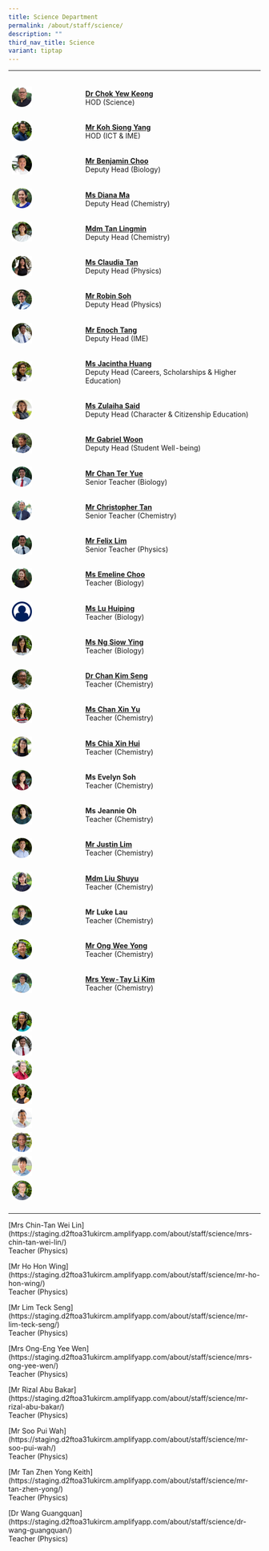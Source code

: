 ```yaml
---
title: Science Department
permalink: /about/staff/science/
description: ""
third_nav_title: Science
variant: tiptap
---
```

<table>
<tbody>
<tr>
<th rowspan="1" colspan="1">
<p></p>
</th>
<th rowspan="1" colspan="1">
<p></p>
</th>
</tr>
<tr>
<td rowspan="1" colspan="1">
<div class="isomer-image-wrapper">
<img style="width: 30%;" height="auto" width="100%" src="/images/Staff/Sci-Chok-Yew-Keong_s.jpg">
</div>
</td>
<td rowspan="1" colspan="1">
<p><strong><a href="/about/staff/science/dr-chok-yew-keong/" rel="noopener noreferrer nofollow" target="_blank">Dr Chok Yew Keong</a></strong> 
<br>HOD (Science)</p>
</td>
</tr>
<tr>
<td rowspan="1" colspan="1">
<div class="isomer-image-wrapper">
<img style="width: 30%;" height="auto" width="100%" src="/images/Staff/Sci-Koh-Siong-Yang_s.jpg">
</div>
</td>
<td rowspan="1" colspan="1">
<p><strong><a href="/about/staff/science/mr-koh-siong-yang/" rel="noopener noreferrer nofollow" target="_blank">Mr Koh Siong Yang</a></strong> 
<br>HOD (ICT &amp; IME)</p>
</td>
</tr>
<tr>
<td rowspan="1" colspan="1">
<div class="isomer-image-wrapper">
<img style="width: 30%;" height="auto" width="100%" src="/images/Staff/Sci-Benjamin-Choo_s.jpg">
</div>
</td>
<td rowspan="1" colspan="1">
<p><strong><a href="/about/staff/science/mr-benjamin-choo/" rel="noopener noreferrer nofollow" target="_blank">Mr Benjamin Choo</a></strong> 
<br>Deputy Head (Biology)</p>
</td>
</tr>
<tr>
<td rowspan="1" colspan="1">
<div class="isomer-image-wrapper">
<img style="width: 30%;" height="auto" width="100%" src="/images/Staff/Sci-Diana-Ma_s.jpg">
</div>
</td>
<td rowspan="1" colspan="1">
<p><strong><a href="/about/staff/science/ms-diana-ma/" rel="noopener noreferrer nofollow" target="_blank">Ms Diana Ma</a></strong> 
<br>Deputy Head (Chemistry)</p>
</td>
</tr>
<tr>
<td rowspan="1" colspan="1">
<div class="isomer-image-wrapper">
<img style="width: 30%;" height="auto" width="100%" alt="" src="/images/Staff/Sci_Tan_Lingmin.jpg">
</div>
</td>
<td rowspan="1" colspan="1">
<p><strong><a href="/about/staff/science/mdm-tan-lingmin/" rel="noopener noreferrer nofollow" target="_blank">Mdm Tan Lingmin</a></strong> 
<br>Deputy Head (Chemistry)</p>
</td>
</tr>
<tr>
<td rowspan="1" colspan="1">
<div class="isomer-image-wrapper">
<img style="width: 30%;" height="auto" width="100%" src="/images/Staff/Sci-Claudia-Tan_s.jpg">
</div>
</td>
<td rowspan="1" colspan="1">
<p><strong><a href="/about/staff/science/ms-claudia-tan/" rel="noopener noreferrer nofollow" target="_blank">Ms Claudia Tan</a></strong> 
<br>Deputy Head (Physics)</p>
</td>
</tr>
<tr>
<td rowspan="1" colspan="1">
<div class="isomer-image-wrapper">
<img style="width: 30%;" height="auto" width="100%" src="/images/Staff/Sci-Soh-Yong-Li_s-1.jpg">
</div>
</td>
<td rowspan="1" colspan="1">
<p><strong><a href="/about/staff/science/mr-soh-yong-li-robin/" rel="noopener noreferrer nofollow" target="_blank">Mr Robin Soh</a></strong> 
<br>Deputy Head (Physics)</p>
</td>
</tr>
<tr>
<td rowspan="1" colspan="1">
<div class="isomer-image-wrapper">
<img style="width: 30%;" height="auto" width="100%" src="/images/Staff/Sci-Enoch-Tang_s.jpg">
</div>
</td>
<td rowspan="1" colspan="1">
<p><strong><a href="/about/staff/science/mr-enoch-tang/" rel="noopener noreferrer nofollow" target="_blank">Mr Enoch Tang</a></strong> 
<br>Deputy Head (IME)</p>
</td>
</tr>
<tr>
<td rowspan="1" colspan="1">
<div class="isomer-image-wrapper">
<img style="width: 30%;" height="auto" width="100%" src="/images/Staff/Sci-Jacintha-Huang_s.jpg">
</div>
</td>
<td rowspan="1" colspan="1">
<p><strong><a href="/about/staff/science/ms-jacintha-huang/" rel="noopener noreferrer nofollow" target="_blank">Ms Jacintha Huang</a><br></strong>Deputy
Head (Careers, Scholarships &amp; Higher Education)</p>
</td>
</tr>
<tr>
<td rowspan="1" colspan="1">
<div class="isomer-image-wrapper">
<img style="width: 30%;" height="auto" width="100%" src="/images/Staff/Sci-Zulaiha-Said_s.jpg">
</div>
</td>
<td rowspan="1" colspan="1">
<p><strong><a href="/about/staff/science/ms-zulaiha-said/" rel="noopener noreferrer nofollow" target="_blank">Ms Zulaiha Said</a></strong> 
<br>Deputy Head (Character &amp; Citizenship Education)</p>
</td>
</tr>
<tr>
<td rowspan="1" colspan="1">
<div class="isomer-image-wrapper">
<img style="width: 30%;" height="auto" width="100%" src="/images/Staff/Sci-Gabriel-Woon_s.jpg">
</div>
</td>
<td rowspan="1" colspan="1">
<p><strong><a href="/about/staff/science/mr-gabriel-woon/" rel="noopener noreferrer nofollow" target="_blank">Mr Gabriel Woon</a></strong> 
<br>Deputy Head (Student Well-being)</p>
</td>
</tr>
<tr>
<td rowspan="1" colspan="1">
<div class="isomer-image-wrapper">
<img style="width: 30%;" height="auto" width="100%" src="/images/Staff/Sci-Chan-Ter-Yue_s.jpg">
</div>
</td>
<td rowspan="1" colspan="1">
<p><strong><a href="/about/staff/science/mr-chan-ter-yue/" rel="noopener noreferrer nofollow" target="_blank">Mr Chan Ter Yue</a></strong> 
<br>Senior Teacher (Biology)</p>
</td>
</tr>
<tr>
<td rowspan="1" colspan="1">
<div class="isomer-image-wrapper">
<img style="width: 30%;" height="auto" width="100%" src="/images/Staff/Sci-Christopher-Tan_s.jpg">
</div>
</td>
<td rowspan="1" colspan="1">
<p><strong><a href="/about/staff/science/mr-christopher-tan/" rel="noopener noreferrer nofollow" target="_blank">Mr Christopher Tan</a></strong> 
<br>Senior Teacher (Chemistry)</p>
</td>
</tr>
<tr>
<td rowspan="1" colspan="1">
<div class="isomer-image-wrapper">
<img style="width: 30%;" height="auto" width="100%" src="/images/Staff/Sci-Felix-Lim_s.jpg">
</div>
</td>
<td rowspan="1" colspan="1">
<p><strong><a href="/about/staff/science/mr-felix-lim/" rel="noopener noreferrer nofollow" target="_blank">Mr Felix Lim</a></strong> 
<br>Senior Teacher (Physics)</p>
</td>
</tr>
<tr>
<td rowspan="1" colspan="1">
<div class="isomer-image-wrapper">
<img style="width: 30%;" height="auto" width="100%" src="/images/Staff/Sci-Emeline-Choo_s.jpg">
</div>
</td>
<td rowspan="1" colspan="1">
<p><strong><a href="/about/staff/science/ms-emeline-choo/" rel="noopener noreferrer nofollow" target="_blank">Ms Emeline Choo</a></strong> 
<br>Teacher (Biology)</p>
</td>
</tr>
<tr>
<td rowspan="1" colspan="1">
<div class="isomer-image-wrapper">
<img style="width: 30%;" height="auto" width="100%" src="/images/Staff/Staff-Profile.png">
</div>
</td>
<td rowspan="1" colspan="1">
<p><strong><a href="/about/staff/science/ms-lu-huiping/" rel="noopener noreferrer nofollow" target="_blank">Ms Lu Huiping</a></strong> 
<br>Teacher (Biology)</p>
</td>
</tr>
<tr>
<td rowspan="1" colspan="1">
<div class="isomer-image-wrapper">
<img style="width: 30%;" height="auto" width="100%" src="/images/Staff/Sci-Ng-Siow-Ying_s.jpg">
</div>
</td>
<td rowspan="1" colspan="1">
<p><strong><a href="/about/staff/science/ms-ng-siow-ying/" rel="noopener noreferrer nofollow" target="_blank">Ms Ng Siow Ying</a></strong> 
<br>Teacher (Biology)</p>
</td>
</tr>
<tr>
<td rowspan="1" colspan="1">
<div class="isomer-image-wrapper">
<img style="width: 30%;" height="auto" width="100%" src="/images/Staff/Sci-Chan-Kim-Seng_s.jpg">
</div>
</td>
<td rowspan="1" colspan="1">
<p><strong><a href="/about/staff/science/dr-chan-kim-seng/" rel="noopener noreferrer nofollow" target="_blank">Dr Chan Kim Seng</a></strong>
<br>Teacher (Chemistry)</p>
</td>
</tr>
<tr>
<td rowspan="1" colspan="1">
<div class="isomer-image-wrapper">
<img style="width: 30%;" height="auto" width="100%" src="/images/Staff/Chan-Xin-Yu-s.jpg">
</div>
</td>
<td rowspan="1" colspan="1">
<p><strong><a href="/about/staff/science/ms-chan-xin-yu/" rel="noopener noreferrer nofollow" target="_blank">Ms Chan Xin Yu</a></strong>
<br>Teacher (Chemistry)</p>
</td>
</tr>
<tr>
<td rowspan="1" colspan="1">
<div class="isomer-image-wrapper">
<img style="width: 30%;" height="auto" width="100%" src="/images/Staff/Sci-Chia-Xin-Hui_s.jpg">
</div>
</td>
<td rowspan="1" colspan="1">
<p><strong><a href="/about/staff/science/ms-chia-xin-hui/" rel="noopener noreferrer nofollow" target="_blank">Ms Chia Xin Hui</a></strong>
<br>Teacher (Chemistry)</p>
</td>
</tr>
<tr>
<td rowspan="1" colspan="1">
<div class="isomer-image-wrapper">
<img style="width: 30%;" height="auto" width="100%" alt="" src="/images/Staff/Sci_Evelyn_Yong.jpg">
</div>
</td>
<td rowspan="1" colspan="1">
<p><strong>Ms Evelyn Soh</strong> 
<br>Teacher (Chemistry)</p>
</td>
</tr>
<tr>
<td rowspan="1" colspan="1">
<div class="isomer-image-wrapper">
<img style="width: 30%;" height="auto" width="100%" alt="" src="/images/Staff/Sci_Jeannie_Oh.jpg">
</div>
</td>
<td rowspan="1" colspan="1">
<p><strong>Ms Jeannie Oh</strong> 
<br>Teacher (Chemistry)</p>
</td>
</tr>
<tr>
<td rowspan="1" colspan="1">
<div class="isomer-image-wrapper">
<img style="width: 30%;" height="auto" width="100%" alt="" src="/images/Staff/Sci_Justin_Lim.jpg">
</div>
</td>
<td rowspan="1" colspan="1">
<p><strong><a href="/about/staff/science/mr-justin-lim/" rel="noopener noreferrer nofollow" target="_blank">Mr Justin Lim</a></strong>
<br>Teacher (Chemistry)</p>
</td>
</tr>
<tr>
<td rowspan="1" colspan="1">
<div class="isomer-image-wrapper">
<img style="width: 30%;" height="auto" width="100%" src="/images/Staff/Sci-Liu-Shuyu_s-1.jpg">
</div>
</td>
<td rowspan="1" colspan="1">
<p><strong><a href="/about/staff/science/mdm-liu-shuyu/" rel="noopener noreferrer nofollow" target="_blank">Mdm Liu Shuyu</a></strong>
<br>Teacher (Chemistry)</p>
</td>
</tr>
<tr>
<td rowspan="1" colspan="1">
<div class="isomer-image-wrapper">
<img style="width: 30%;" height="auto" width="100%" alt="" src="/images/Staff/Sci_Luke_Lau.jpg">
</div>
</td>
<td rowspan="1" colspan="1">
<p><strong>Mr Luke Lau</strong> 
<br>Teacher (Chemistry)</p>
</td>
</tr>
<tr>
<td rowspan="1" colspan="1">
<div class="isomer-image-wrapper">
<img style="width: 30%;" height="auto" width="100%" src="/images/Staff/Sci-Ong-Wee-Yong_s.jpg">
</div>
</td>
<td rowspan="1" colspan="1">
<p><strong><a href="/about/staff/science/mr-ong-wee-yong/" rel="noopener noreferrer nofollow" target="_blank">Mr Ong Wee Yong</a></strong>
<br>Teacher (Chemistry)</p>
</td>
</tr>
<tr>
<td rowspan="1" colspan="1">
<div class="isomer-image-wrapper">
<img style="width: 30%;" height="auto" width="100%" src="/images/Staff/Sci-Tay-Li-Kim_s.jpg">
</div>
</td>
<td rowspan="1" colspan="1">
<p><strong><a href="/about/staff/science/mrs-yew-li-kim/" rel="noopener noreferrer nofollow" target="_blank">Mrs Yew-Tay Li Kim</a></strong>
<br>Teacher (Chemistry)</p>
</td>
</tr>
<tr>
<td rowspan="1" colspan="1">
<p></p>
</td>
<td rowspan="1" colspan="1">
<p></p>
</td>
</tr>
<tr>
<td rowspan="1" colspan="1">
<div class="isomer-image-wrapper">
<img style="width: 30%;" height="auto" width="100%" src="/images/Staff/Sci-Chin-Tan-Wei-Lin_s.jpg">
</div>
</td>
<td rowspan="1" colspan="1">
<p></p>
</td>
</tr>
<tr>
<td rowspan="1" colspan="1">
<div class="isomer-image-wrapper">
<img style="width: 30%;" height="auto" width="100%" src="/images/Staff/Sci-Ho-Hon-Wing_s.jpg">
</div>
</td>
<td rowspan="1" colspan="1">
<p></p>
</td>
</tr>
<tr>
<td rowspan="1" colspan="1">
<div class="isomer-image-wrapper">
<img style="width: 30%;" height="auto" width="100%" src="/images/Staff/Lim-Teck-Seng-s.jpg">
</div>
</td>
<td rowspan="1" colspan="1">
<p></p>
</td>
</tr>
<tr>
<td rowspan="1" colspan="1">
<div class="isomer-image-wrapper">
<img style="width: 30%;" height="auto" width="100%" src="/images/Staff/Sci-Ong-Eng-Yee-Wen_s.jpg">
</div>
</td>
<td rowspan="1" colspan="1">
<p></p>
</td>
</tr>
<tr>
<td rowspan="1" colspan="1">
<div class="isomer-image-wrapper">
<img style="width: 30%;" height="auto" width="100%" src="/images/Staff/Sci-Rizal_s.jpg">
</div>
</td>
<td rowspan="1" colspan="1">
<p></p>
</td>
</tr>
<tr>
<td rowspan="1" colspan="1">
<div class="isomer-image-wrapper">
<img style="width: 30%;" height="auto" width="100%" src="/images/Staff/sci-soopuiwah_s.jpg">
</div>
</td>
<td rowspan="1" colspan="1">
<p></p>
</td>
</tr>
<tr>
<td rowspan="1" colspan="1">
<div class="isomer-image-wrapper">
<img style="width: 30%;" height="auto" width="100%" src="/images/Staff/Sci-Tan-Zheng-Yong_s.jpg">
</div>
</td>
<td rowspan="1" colspan="1">
<p></p>
</td>
</tr>
<tr>
<td rowspan="1" colspan="1">
<div class="isomer-image-wrapper">
<img style="width: 30%;" height="auto" width="100%" src="/images/Staff/Wang-Guangquan-s.jpg">
</div>
</td>
<td rowspan="1" colspan="1">
<p></p>
</td>
</tr>
<tr>
<td rowspan="1" colspan="1">
<p></p>
</td>
<td rowspan="1" colspan="1">
<p></p>
</td>
</tr>
</tbody>
</table>
<p></p>
<p></p>
<p>[Mrs Chin-Tan Wei Lin](https://staging.d2ftoa31ukircm.amplifyapp.com/about/staff/science/mrs-chin-tan-wei-lin/)
<br>Teacher (Physics)</p>
<p>[Mr Ho Hon Wing](https://staging.d2ftoa31ukircm.amplifyapp.com/about/staff/science/mr-ho-hon-wing/)
<br>Teacher (Physics)</p>
<p>[Mr Lim Teck Seng](https://staging.d2ftoa31ukircm.amplifyapp.com/about/staff/science/mr-lim-teck-seng/)
<br>Teacher (Physics)</p>
<p>[Mrs Ong-Eng Yee Wen](https://staging.d2ftoa31ukircm.amplifyapp.com/about/staff/science/mrs-ong-yee-wen/)
<br>Teacher (Physics)</p>
<p>[Mr Rizal Abu Bakar](https://staging.d2ftoa31ukircm.amplifyapp.com/about/staff/science/mr-rizal-abu-bakar/)
<br>Teacher (Physics)</p>
<p>[Mr Soo Pui Wah](https://staging.d2ftoa31ukircm.amplifyapp.com/about/staff/science/mr-soo-pui-wah/)
<br>Teacher (Physics)</p>
<p>[Mr Tan Zhen Yong Keith](https://staging.d2ftoa31ukircm.amplifyapp.com/about/staff/science/mr-tan-zhen-yong/)
<br>Teacher (Physics)</p>
<p>[Dr Wang Guangquan](https://staging.d2ftoa31ukircm.amplifyapp.com/about/staff/science/dr-wang-guangquan/)
<br>Teacher (Physics)</p>